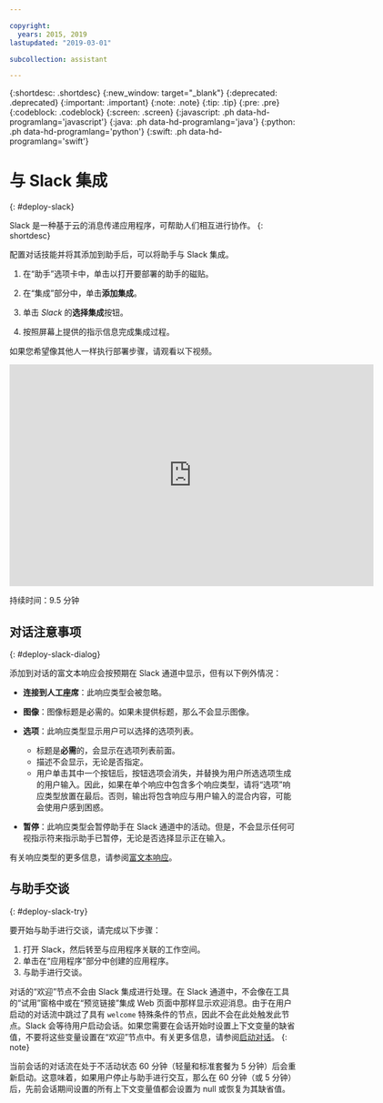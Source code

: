 ```yaml
---

copyright:
  years: 2015, 2019
lastupdated: "2019-03-01"

subcollection: assistant

---
```


{:shortdesc: .shortdesc}
{:new_window: target="_blank"}
{:deprecated: .deprecated}
{:important: .important}
{:note: .note}
{:tip: .tip}
{:pre: .pre}
{:codeblock: .codeblock}
{:screen: .screen}
{:javascript: .ph data-hd-programlang='javascript'}
{:java: .ph data-hd-programlang='java'}
{:python: .ph data-hd-programlang='python'}
{:swift: .ph data-hd-programlang='swift'}

# 与 Slack 集成
{: #deploy-slack}

Slack 是一种基于云的消息传递应用程序，可帮助人们相互进行协作。
{: shortdesc}

配置对话技能并将其添加到助手后，可以将助手与 Slack 集成。

1.  在“助手”选项卡中，单击以打开要部署的助手的磁贴。

1.  在“集成”部分中，单击**添加集成**。

1.  单击 *Slack* 的**选择集成**按钮。

1.  按照屏幕上提供的指示信息完成集成过程。

如果您希望像其他人一样执行部署步骤，请观看以下视频。

<iframe class="embed-responsive-item" id="youtubeplayer" title="Slack 部署步骤全程指导" type="text/html" width="640" height="390" src="https://www.youtube.com/embed/RBGBPJ8h4HQ?rel=0" frameborder="0" webkitallowfullscreen mozallowfullscreen allowfullscreen> </iframe>

持续时间：9.5 分钟

## 对话注意事项
{: #deploy-slack-dialog}

添加到对话的富文本响应会按预期在 Slack 通道中显示，但有以下例外情况：

- **连接到人工座席**：此响应类型会被忽略。

- **图像**：图像标题是必需的。如果未提供标题，那么不会显示图像。

- **选项**：此响应类型显示用户可以选择的选项列表。

  - 标题是**必需**的，会显示在选项列表前面。
  - 描述不会显示，无论是否指定。
  - 用户单击其中一个按钮后，按钮选项会消失，并替换为用户所选选项生成的用户输入。因此，如果在单个响应中包含多个响应类型，请将“选项”响应类型放置在最后。否则，输出将包含响应与用户输入的混合内容，可能会使用户感到困惑。

- **暂停**：此响应类型会暂停助手在 Slack 通道中的活动。但是，不会显示任何可视指示符来指示助手已暂停，无论是否选择显示正在输入。

有关响应类型的更多信息，请参阅[富文本响应](/docs/services/assistant?topic=assistant-dialog-overview#dialog-overview-multimedia)。

## 与助手交谈
{: #deploy-slack-try}

要开始与助手进行交谈，请完成以下步骤：

1.  打开 Slack，然后转至与应用程序关联的工作空间。
1.  单击在“应用程序”部分中创建的应用程序。
1.  与助手进行交谈。

对话的“欢迎”节点不会由 Slack 集成进行处理。在 Slack 通道中，不会像在工具的“试用”窗格中或在“预览链接”集成 Web 页面中那样显示欢迎消息。由于在用户启动的对话流中跳过了具有 `welcome` 特殊条件的节点，因此不会在此处触发此节点。Slack 会等待用户启动会话。如果您需要在会话开始时设置上下文变量的缺省值，不要将这些变量设置在“欢迎”节点中。有关更多信息，请参阅[启动对话](/docs/services/assistant?topic=assistant-dialog-start)。
{: note}

当前会话的对话流在处于不活动状态 60 分钟（轻量和标准套餐为 5 分钟）后会重新启动。这意味着，如果用户停止与助手进行交互，那么在 60 分钟（或 5 分钟）后，先前会话期间设置的所有上下文变量值都会设置为 null 或恢复为其缺省值。
